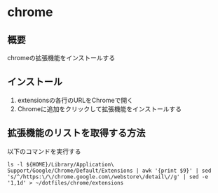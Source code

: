 # chrome

## 概要
chromeの拡張機能をインストールする

## インストール
1. extensionsの各行のURLをChromeで開く
2. Chromeに追加をクリックして拡張機能をインストールする


## 拡張機能のリストを取得する方法
以下のコマンドを実行する

```
ls -l ${HOME}/Library/Application\ Support/Google/Chrome/Default/Extensions | awk '{print $9}' | sed 's/^/https:\/\/chrome.google.com\/webstore\/detail\//g' | sed -e '1,1d' > ~/dotfiles/chrome/extensions
```

